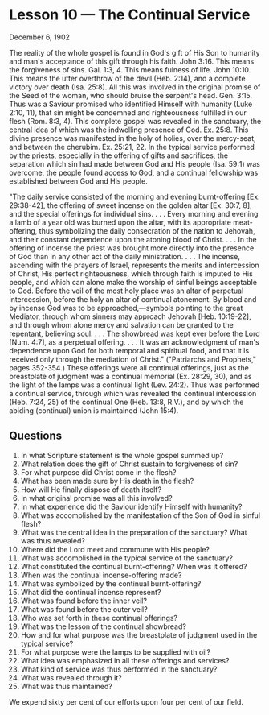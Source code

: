 # Lesson 10 — The Continual Service

December 6, 1902

The reality of the whole gospel is found in God's gift of His Son to humanity and man's acceptance of this gift through his faith. John 3:16. This means the forgiveness of sins. Gal. 1:3, 4. This means fulness of life. John 10:10. This means the utter overthrow of the devil (Heb. 2:14), and a complete victory over death (Isa. 25:8). All this was involved in the original promise of the Seed of the woman, who should bruise the serpent's head. Gen. 3:15. Thus was a Saviour promised who identified Himself with humanity (Luke 2:10, 11), that sin might be condemned and righteousness fulfilled in our flesh (Rom. 8:3, 4). This complete gospel was revealed in the sanctuary, the central idea of which was the indwelling presence of God. Ex. 25:8. This divine presence was manifested in the holy of holies, over the mercy-seat, and between the cherubim. Ex. 25:21, 22. In the typical service performed by the priests, especially in the offering of gifts and sacrifices, the separation which sin had made between God and His people (Isa. 59:1) was overcome, the people found access to God, and a continual fellowship was established between God and His people.

"The daily service consisted of the morning and evening burnt-offering [Ex. 29:38-42], the offering of sweet incense on the golden altar [Ex. 30:7, 8], and the special offerings for individual sins. . . . Every morning and evening a lamb of a year old was burned upon the altar, with its appropriate meat-offering, thus symbolizing the daily consecration of the nation to Jehovah, and their constant dependence upon the atoning blood of Christ. . . . In the offering of incense the priest was brought more directly into the presence of God than in any other act of the daily ministration. . . . The incense, ascending with the prayers of Israel, represents the merits and intercession of Christ, His perfect righteousness, which through faith is imputed to His people, and which can alone make the worship of sinful beings acceptable to God. Before the veil of the most holy place was an altar of perpetual intercession, before the holy an altar of continual atonement. By blood and by incense God was to be approached,—symbols pointing to the great Mediator, through whom sinners may approach Jehovah [Heb. 10:19-22], and through whom alone mercy and salvation can be granted to the repentant, believing soul. . . . The showbread was kept ever before the Lord [Num. 4:7], as a perpetual offering. . . . It was an acknowledgment of man's dependence upon God for both temporal and spiritual food, and that it is received only through the mediation of Christ." ("Patriarchs and Prophets," pages 352-354.) These offerings were all continual offerings, just as the breastplate of judgment was a continual memorial (Ex. 28:29, 30), and as the light of the lamps was a continual light (Lev. 24:2). Thus was performed a continual service, through which was revealed the continual intercession (Heb. 7:24, 25) of the continual One (Heb. 13:8, R.V.), and by which the abiding (continual) union is maintained (John 15:4).

## Questions

1. In what Scripture statement is the whole gospel summed up?
2. What relation does the gift of Christ sustain to forgiveness of sin?
3. For what purpose did Christ come in the flesh?
4. What has been made sure by His death in the flesh?
5. How will He finally dispose of death itself?
6. In what original promise was all this involved?
7. In what experience did the Saviour identify Himself with humanity?
8. What was accomplished by the manifestation of the Son of God in sinful flesh?
9. What was the central idea in the preparation of the sanctuary? What was thus revealed?
10. Where did the Lord meet and commune with His people?
11. What was accomplished in the typical service of the sanctuary?
12. What constituted the continual burnt-offering? When was it offered?
13. When was the continual incense-offering made?
14. What was symbolized by the continual burnt-offering?
15. What did the continual incense represent?
16. What was found before the inner veil?
17. What was found before the outer veil?
18. Who was set forth in these continual offerings?
19. What was the lesson of the continual showbread?
20. How and for what purpose was the breastplate of judgment used in the typical service?
21. For what purpose were the lamps to be supplied with oil?
22. What idea was emphasized in all these offerings and services?
23. What kind of service was thus performed in the sanctuary?
24. What was revealed through it?
25. What was thus maintained?

We expend sixty per cent of our efforts upon four per cent of our field.